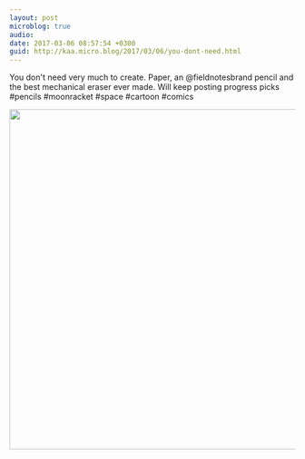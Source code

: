 ```yaml
---
layout: post
microblog: true
audio: 
date: 2017-03-06 08:57:54 +0300
guid: http://kaa.micro.blog/2017/03/06/you-dont-need.html
---
```

You don't need very much to create. Paper, an @fieldnotesbrand pencil and the best mechanical eraser ever made. Will keep posting progress picks #pencils #moonracket #space #cartoon #comics

<img src="http://www.kaa.bz/uploads/2018/080a2e6914.jpg" width="600" height="600" />
